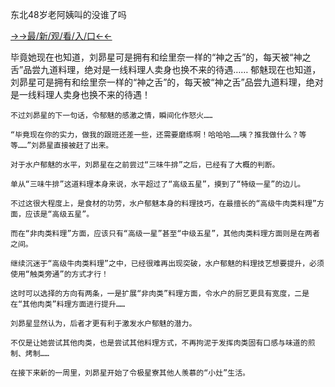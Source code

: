 东北48岁老阿姨叫的没谁了吗

<a href="https://m8k3.cc">→→最/新/观/看/入/口←←</a>

毕竟她现在也知道，刘昴星可是拥有和绘里奈一样的“神之舌”的，每天被“神之舌”品尝九道料理，绝对是一线料理人卖身也换不来的待遇……
    郁魅现在也知道，刘昴星可是拥有和绘里奈一样的“神之舌”的，每天被“神之舌”品尝九道料理，绝对是一线料理人卖身也换不来的待遇！

    不过刘昴星的下一句话，令郁魅的感激之情，瞬间化作怒火……

    “毕竟现在你的实力，做我的跟班还差一些，还需要磨练啊！哈哈哈……咦？推我做什么？等等……”刘昴星直接被赶了出来。

    对于水户郁魅的水平，刘昴星在之前尝过“三味牛排”之后，已经有了大概的判断。

    单从“三味牛排”这道料理本身来说，水平超过了“高级五星”，摸到了“特级一星”的边儿。

    不过这很大程度上，是食材的功劳，水户郁魅本身的料理技巧，在最擅长的“高级牛肉类料理”方面，应该是“高级五星”。

    而在“非肉类料理”方面，应该只有“高级一星”甚至“中级五星”，其他肉类料理方面则是在两者之间。

    继续沉迷于“高级牛肉类料理”之中，已经很难再出现突破，水户郁魅的料理技艺想要提升，必须使用“触类旁通”的方式才行！

    这时可以选择的方向有两条，一是扩展“非肉类”料理方面，令水户的厨艺更具有宽度，二是在“其他肉类”料理方面进行提升……

    刘昴星显然认为，后者才更有利于激发水户郁魅的潜力。

    不仅是让她尝试其他肉类，也是尝试其他料理方式，不再拘泥于发挥肉类固有口感与味道的煎制、烤制……

    在接下来新的一周里，刘昴星开始了令极星寮其他人羡慕的“小灶”生活。
